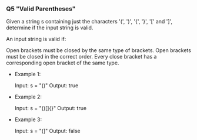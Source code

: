### Q5  "Valid Parentheses"
Given a string s containing just the characters '(', ')', '{', '}', '[' and ']', determine if the input string is valid.

An input string is valid if:

Open brackets must be closed by the same type of brackets.
Open brackets must be closed in the correct order.
Every close bracket has a corresponding open bracket of the same type.



* Example 1:

    Input: s = "()"
    Output: true

* Example 2:

    Input: s = "()[]{}"
    Output: true

* Example 3:

   Input: s = "(]"
   Output: false
